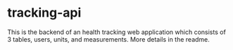 # tracking-api
This is the backend of an health tracking web application which consists of 3 tables, users, units, and measurements. More details in the readme.
